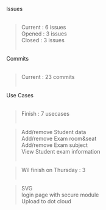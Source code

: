 Issues<br><br>

<blockquote>Current : 6 issues <br>
Opened : 3 issues <br>
Closed : 3 issues <br><br></blockquote>

Commits <br><br>

<blockquote>Current : 23 commits <br><br></blockquote>

Use Cases <br><br>

<blockquote>Finish : 7 usecases <br><br></blockquote>

<blockquote>Add/remove Student data <br>
Add/remove Exam room&seat <br>
Add/remove Exam subject <br>
View Student exam information <br><br></blockquote>

<blockquote>Wil finish on Thursday : 3 <br><br></blockquote>

<blockquote>SVG <br>
login page with secure module <br>
Upload to dot cloud <br>